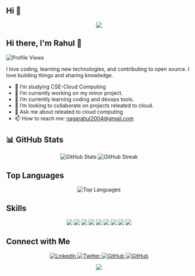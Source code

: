 ## Hi 👋

<!-- Profile Header -->
<p align="center">
  <img src="https://readme-typing-svg.herokuapp.com?color=%2336BCF7&lines=Welcome+to+my+GitHub+Profile!;I+love+coding+and+collaboration!;Let's+connect+%F0%9F%91%8B" />
</p>

<!-- Introduction -->
## Hi there, I'm Rahul 👋

![Profile Views](https://komarev.com/ghpvc/?username=rahul-200&color=blue)

I love coding, learning new technologies, and contributing to open source. I love building things and sharing knowledge.

- 👀 I’m studying CSE-Cloud Computing
- 🔭 I’m currently working on my minor project.
- 🌱 I’m currently learning coding and devops tools.
- 👯 I’m looking to collaborate on projects releated to cloud.
- 💬 Ask me about releated to cloud computing
- 📫 How to reach me: nagarahul2004@gmail.com

<!-- GitHub Stats -->
## 📊 GitHub Stats

<p align="center">
  <img src="https://github-readme-stats.vercel.app/api?username=rahul-200&show_icons=true&theme=algolia" alt="GitHub Stats" />
  <img src="https://github-readme-streak-stats.herokuapp.com/?user=rahul-200&theme=algolia" alt="GitHub Streak" />
</p>

<!-- Top Languages -->
## Top Languages

<p align="center">
  <img src="https://github-readme-stats.vercel.app/api/top-langs/?username=rahul-200&layout=compact&theme=radical" alt="Top Languages" />
</p>

<!-- Skills -->
## Skills

<p align="center">
  <img src="https://img.shields.io/badge/-JavaScript-05122A?style=flat&logo=javascript" />
  <img src="https://img.shields.io/badge/-Python-05122A?style=flat&logo=python" />
  <img src="https://img.shields.io/badge/-Java-05122A?style=flat&logo=java" />
  <img src="https://img.shields.io/badge/-cloud computing-05122A?style=flat&logo=cloud computing" />
  <img src="https://img.shields.io/badge/-Devops-05122A?style=flat&logo=Devops" />
  <img src="https://img.shields.io/badge/-HTML5-05122A?style=flat&logo=html5" />
  <img src="https://img.shields.io/badge/-CSS3-05122A?style=flat&logo=css3" />
  <img src="https://img.shields.io/badge/-Git-05122A?style=flat&logo=git" />
  <img src="https://img.shields.io/badge/-GitHub-05122A?style=flat&logo=github" />
</p>

<!-- Connect with me -->
## Connect with Me

<p align="center">
  <a href="www.linkedin.com/in/boggavarapu-venkata-naga-rahul-45a861252" target="_blank">
    <img src="https://img.shields.io/badge/-LinkedIn-blue?style=flat&logo=Linkedin&logoColor=white" alt="LinkedIn">
  </a>
  <a href="https://x.com/RAHULBOGGAVARA3" target="_blank">
    <img src="https://img.shields.io/badge/-Twitter-1DA1F2?style=flat&logo=Twitter&logoColor=white" alt="Twitter">
  </a>
  <a href="https://github.com/rahul-200" target="_blank">
    <img src="https://img.shields.io/badge/-GitHub-333?style=flat&logo=GitHub&logoColor=white" alt="GitHub">
  </a>
  <a href="https://www.hackerrank.com/profile/RA2111028010192" target="_blank">
    <img src="https://img.shields.io/badge/-HackerRank-333?style=flat&logo=GitHub&logoColor=white" alt="GitHub">
  </a>
</p>


<!-- Profile Footer -->
<p align="center">
  <img src="https://readme-typing-svg.herokuapp.com?color=%2336BCF7&lines=Thanks+for+visiting!;Have+a+great+day!+%F0%9F%98%8A" />
</p>
